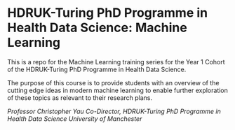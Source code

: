 # HDRUK-Turing PhD Programme in Health Data Science: Machine Learning 

This is a repo for the Machine Learning training series for the Year 1 Cohort of the HDRUK-Turing PhD Programme in Health Data Science.

The purpose of this course is to provide students with an overview of the cutting edge ideas in modern machine learning to enable further exploration of these topics as relevant to their research plans.

*Professor Christopher Yau*
*Co-Director, HDRUK-Turing PhD Programme in Health Data Science*
*University of Manchester*

